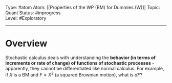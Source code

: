 Type: #atom
Atom: [[Properties of the WP (BM) for Dummies (W)]]
Topic: Quant 
Status: #inprogress   
Level: #Exploratory 

----
# Overview

Stochastic calculus deals with understanding the **behavior (in terms of increments or rate of change) of functions of stochastic processes** - apparently, they cannot be differentiated like normal calculus. For example, if $X$ is a BM and $F=X^2$ (a squared Brownian motion), what is $dF$?